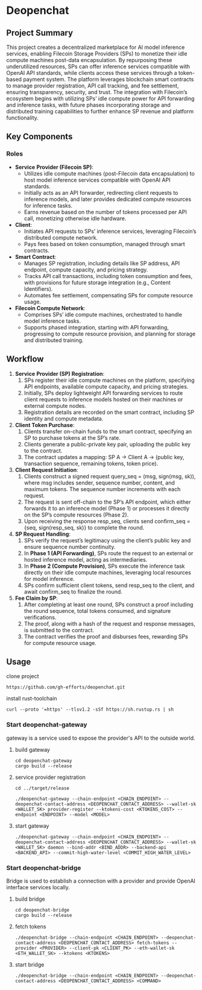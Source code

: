 # Deopenchat

## Project Summary

This project creates a decentralized marketplace for AI model inference services, enabling Filecoin Storage Providers (SPs) to monetize their idle compute machines post-data encapsulation. By repurposing these underutilized resources, SPs can offer inference services compatible with OpenAI API standards, while clients access these services through a token-based payment system. The platform leverages blockchain smart contracts to manage provider registration, API call tracking, and fee settlement, ensuring transparency, security, and trust. The integration with Filecoin’s ecosystem begins with utilizing SPs’ idle compute power for API forwarding and inference tasks, with future phases incorporating storage and distributed training capabilities to further enhance SP revenue and platform functionality.



## Key Components

### Roles

- **Service** **Provider (Filecoin SP)**:
  - Utilizes idle compute machines (post-Filecoin data encapsulation) to host model inference services compatible with OpenAI API standards.
  - Initially acts as an API forwarder, redirecting client requests to inference models, and later provides dedicated compute resources for inference tasks.
  - Earns revenue based on the number of tokens processed per API call, monetizing otherwise idle hardware.
- **Client**:
  - Initiates API requests to SPs’ inference services, leveraging Filecoin’s distributed compute network.
  - Pays fees based on token consumption, managed through smart contracts.
- **Smart Contract**:
  - Manages SP registration, including details like SP address, API endpoint, compute capacity, and pricing strategy.
  - Tracks API call transactions, including token consumption and fees, with provisions for future storage integration (e.g., Content Identifiers).
  - Automates fee settlement, compensating SPs for compute resource usage.
- **Filecoin Compute Network**:
  - Comprises SPs’ idle compute machines, orchestrated to handle model inference tasks.
  - Supports phased integration, starting with API forwarding, progressing to compute resource provision, and planning for storage and distributed training.



## Workflow

1. **Service** **Provider (SP) Registration**:
   1. SPs register their idle compute machines on the platform, specifying API endpoints, available compute capacity, and pricing strategies.
   2. Initially, SPs deploy lightweight API forwarding services to route client requests to inference models hosted on their machines or external compute nodes.
   3. Registration details are recorded on the smart contract, including SP identity and compute metadata.
2. **Client Token Purchase**:
   1. Clients transfer on-chain funds to the smart contract, specifying an SP to purchase tokens at the SP’s rate.
   2. Clients generate a public-private key pair, uploading the public key to the contract.
   3. The contract updates a mapping: SP A -> Client A -> (public key, transaction sequence, remaining tokens, token price).
3. **Client Request Initiation**:
   1. Clients construct a signed request query_seq = (msg, sign(msg, sk)), where msg includes sender, sequence number, content, and maximum tokens. The sequence number increments with each request.
   2. The request is sent off-chain to the SP’s API endpoint, which either forwards it to an inference model (Phase 1) or processes it directly on the SP’s compute resources (Phase 2).
   3. Upon receiving the response resp_seq, clients send confirm_seq = {seq, sign(resp_seq, sk)} to complete the round.
4. **SP Request Handling**:
   1. SPs verify the request’s legitimacy using the client’s public key and ensure sequence number continuity.
   2. In **Phase 1 (API Forwarding)**, SPs route the request to an external or hosted inference model, acting as intermediaries.
   3. In **Phase 2 (Compute Provision)**, SPs execute the inference task directly on their idle compute machines, leveraging local resources for model inference.
   4. SPs confirm sufficient client tokens, send resp_seq to the client, and await confirm_seq to finalize the round.
5. **Fee Claim by SP**:
   1. After completing at least one round, SPs construct a proof including the round sequence, total tokens consumed, and signature verifications.
   2. The proof, along with a hash of the request and response messages, is submitted to the contract.
   3. The contract verifies the proof and disburses fees, rewarding SPs for compute resource usage.



## Usage

clone project

```shell
https://github.com/gh-efforts/deopenchat.git
```

install rust-toolchain

```shell
curl --proto '=https' --tlsv1.2 -sSf https://sh.rustup.rs | sh
```



### Start deopenchat-gateway

gateway is a service used to expose the provider's API to the outside world.

1. build gateway

   ```shell
   cd deopenchat-gateway
   cargo build --release
   ```

2. service provider registration

   ```shell
   cd ../target/release
   ```

   ```shell
   ./deopenchat-gateway --chain-endpoint <CHAIN_ENDPOINT> --deopenchat-contact-address <DEOPENCHAT_CONTACT_ADDRESS> --wallet-sk <WALLET_SK> provider-register --ktokens-cost <KTOKENS_COST> --endpoint <ENDPOINT> --model <MODEL>
   ```

3. start gateway

   ```shell
   ./deopenchat-gateway --chain-endpoint <CHAIN_ENDPOINT> --deopenchat-contact-address <DEOPENCHAT_CONTACT_ADDRESS> --wallet-sk <WALLET_SK> daemon --bind-addr <BIND_ADDR> --backend-api <BACKEND_API> --commit-high-water-level <COMMIT_HIGH_WATER_LEVEL>
   ```



### Start deopenchat-bridge
Bridge is used to establish a connection with a provider and provide OpenAI interface services locally.

1. build bridge

   ```shell
   cd deopenchat-bridge
   cargo build --release
   ```

2. fetch tokens

	```shell
   ./deopenchat-bridge --chain-endpoint <CHAIN_ENDPOINT> --deopenchat-contact-address <DEOPENCHAT_CONTACT_ADDRESS> fetch-tokens --provider <PROVIDER> --client-pk <CLIENT_PK> --eth-wallet-sk <ETH_WALLET_SK> --ktokens <KTOKENS>
   ```

3. start bridge

   ```shell
   ./deopenchat-bridge --chain-endpoint <CHAIN_ENDPOINT> --deopenchat-contact-address <DEOPENCHAT_CONTACT_ADDRESS> <COMMAND>
   ```

   
